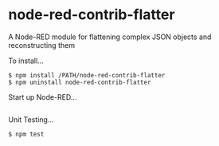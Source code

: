 # node-red-contrib-flatter
A Node-RED module for flattening complex JSON objects and reconstructing them

To install... 
```$ cd ~/.node-red  
$ npm install /PATH/node-red-contrib-flatter  
$ npm uninstall node-red-contrib-flatter
```  

Start up Node-RED...  
```$ node-red
```  

Unit Testing...  
```$ npm install  --save-dev node-red-node-test-helper mocha node-red  
$ npm test
```  
